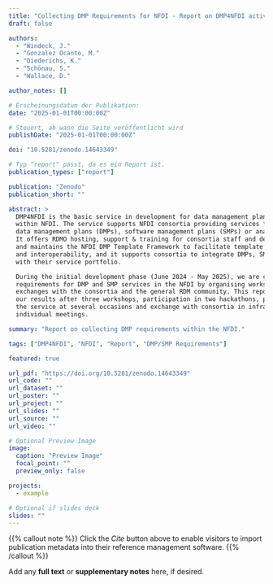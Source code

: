 ```yaml
---
title: "Collecting DMP Requirements for NFDI - Report on DMP4NFDI activities (1.0.0)"
draft: false

authors:
  - "Windeck, J."
  - "Gonzalez Ocanto, M."
  - "Diederichs, K."
  - "Schönau, S."
  - "Wallace, D."

author_notes: []

# Erscheinungsdatum der Publikation:
date: "2025-01-01T00:00:00Z"

# Steuert, ab wann die Seite veröffentlicht wird
publishDate: "2025-01-01T00:00:00Z"

doi: "10.5281/zenodo.14643349"

# Typ "report" passt, da es ein Report ist. 
publication_types: ["report"]

publication: "Zenodo"
publication_short: ""

abstract: >
  DMP4NFDI is the basic service in development for data management planning 
  within NFDI. The service supports NFDI consortia providing services for 
  data management plans (DMPs), software management plans (SMPs) or analogues. 
  It offers RDMO hosting, support & training for consortia staff and develops 
  and maintains the NFDI DMP Template Framework to facilitate template development 
  and interoperability, and it supports consortia to integrate DMPs, SMPs etc. 
  with their service portfolio.

  During the initial development phase (June 2024 - May 2025), we are collecting 
  requirements for DMP and SMP services in the NFDI by organising workshops and 
  exchanges with the consortia and the general RDM community. This report summarizes 
  our results after three workshops, participation in two hackathons, presenting 
  the service at several occasions and exchange with consortia in infra-dmp and 
  individual meetings.

summary: "Report on collecting DMP requirements within the NFDI."

tags: ["DMP4NFDI", "NFDI", "Report", "DMP/SMP Requirements"]

featured: true

url_pdf: "https://doi.org/10.5281/zenodo.14643349"
url_code: ""
url_dataset: ""
url_poster: ""
url_project: ""
url_slides: ""
url_source: ""
url_video: ""

# Optional Preview Image
image:
  caption: "Preview Image"
  focal_point: ""
  preview_only: false

projects:
  - example

# Optional if slides deck
slides: ""
---
```


{{% callout note %}}
Click the _Cite_ button above to enable visitors to import publication metadata into their reference management software.
{{% /callout %}}

Add any **full text** or **supplementary notes** here, if desired.
